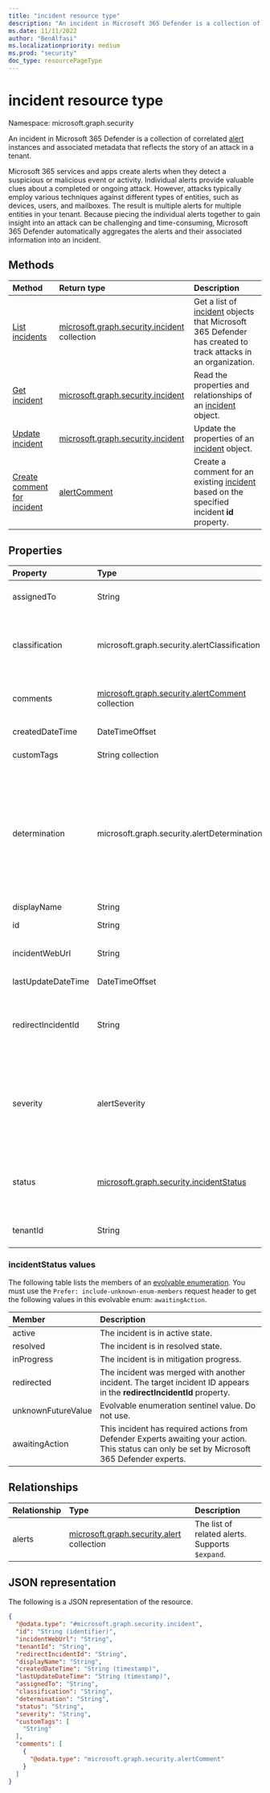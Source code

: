 ```yaml
---
title: "incident resource type"
description: "An incident in Microsoft 365 Defender is a collection of correlated alerts and associated metadata that reflects the story of an attack."
ms.date: 11/11/2022
author: "BenAlfasi"
ms.localizationpriority: medium
ms.prod: "security"
doc_type: resourcePageType
---
```


# incident resource type

Namespace: microsoft.graph.security

An incident in Microsoft 365 Defender is a collection of correlated [alert](../resources/security-alert.md) instances and associated metadata that reflects the story of an attack in a tenant.

Microsoft 365 services and apps create alerts when they detect a suspicious or malicious event or activity. Individual alerts provide valuable clues about a completed or ongoing attack. However, attacks typically employ various techniques against different types of entities, such as devices, users, and mailboxes. The result is multiple alerts for multiple entities in your tenant.
Because piecing the individual alerts together to gain insight into an attack can be challenging and time-consuming, Microsoft 365 Defender automatically aggregates the alerts and their associated information into an incident.

## Methods
|Method|Return type|Description|
|:---|:---|:---|
|[List incidents](../api/security-list-incidents.md)|[microsoft.graph.security.incident](../resources/security-incident.md) collection|Get a list of [incident](../resources/security-incident.md) objects that Microsoft 365 Defender has created to track attacks in an organization.|
|[Get incident](../api/security-incident-get.md)|[microsoft.graph.security.incident](../resources/security-incident.md)|Read the properties and relationships of an [incident](../resources/security-incident.md) object.|
|[Update incident](../api/security-incident-update.md)|[microsoft.graph.security.incident](../resources/security-incident.md)|Update the properties of an [incident](../resources/security-incident.md) object.|
|[Create comment for incident](../api/security-incident-post-comments.md)| [alertComment](../resources/security-alertcomment.md) | Create a comment for an existing [incident](../resources/security-incident.md) based on the specified incident **id** property.|


## Properties
|Property|Type|Description|
|:---|:---|:---|
|assignedTo|String|Owner of the incident, or null if no owner is assigned. Free editable text.|
|classification|microsoft.graph.security.alertClassification|The specification for the incident. Possible values are: `unknown`, `falsePositive`, `truePositive`, `informationalExpectedActivity`, `unknownFutureValue`.|
|comments|[microsoft.graph.security.alertComment](security-alertcomment.md) collection|Array of comments created by the Security Operations (SecOps) team when the incident is managed.|
|createdDateTime|DateTimeOffset|Time when the incident was first created.|
|customTags|String collection|Array of custom tags associated with an incident.|
|determination|microsoft.graph.security.alertDetermination|Specifies the determination of the incident. Possible values are: `unknown`, `apt`, `malware`, `securityPersonnel`, `securityTesting`, `unwantedSoftware`, `other`, `multiStagedAttack`, `compromisedUser`, `phishing`, `maliciousUserActivity`, `clean`, `insufficientData`, `confirmedUserActivity`, `lineOfBusinessApplication`, `unknownFutureValue`.|
|displayName|String|The incident name.|
|id|String|Unique identifier to represent the incident.|
|incidentWebUrl|String|The URL for the incident page in the Microsoft 365 Defender portal.|
|lastUpdateDateTime|DateTimeOffset|Time when the incident was last updated.|
|redirectIncidentId|String|Only populated in case an incident is grouped together with another incident, as part of the logic that processes incidents. In such a case, the **status** property is `redirected`. |
|severity|alertSeverity|Indicates the possible impact on assets. The higher the severity, the bigger the impact. Typically higher severity items require the most immediate attention. Possible values are: `unknown`, `informational`, `low`, `medium`, `high`, `unknownFutureValue`.|
|status|[microsoft.graph.security.incidentStatus](#incidentstatus-values)|The status of the incident. Possible values are: `active`, `resolved`, `inProgress`, `redirected`, `unknownFutureValue`, `awaitingAction`.|
|tenantId|String|The Azure Active Directory tenant in which the alert was created.|



### incidentStatus values 
The following table lists the members of an [evolvable enumeration](/graph/best-practices-concept#handling-future-members-in-evolvable-enumerations). You must use the `Prefer: include-unknown-enum-members` request header to get the following values in this evolvable enum: `awaitingAction`.

| Member              | Description                                                                                                                                  |
| :-------------------| :------------------------------------------------------------------------------------------------------------------------------------------- |
| active			        | The incident is in active state.                                                                                                             |
| resolved            | The incident is in resolved state.                                                                                                           |
| inProgress          | The incident is in mitigation progress.                                                                                                      |
| redirected          | The incident was merged with another incident. The target incident ID appears in the **redirectIncidentId** property.                        |
| unknownFutureValue  | Evolvable enumeration sentinel value. Do not use.                                                                                            |
| awaitingAction      | This incident has required actions from Defender Experts awaiting your action. This status can only be set by Microsoft 365 Defender experts.|



## Relationships
|Relationship|Type|Description|
|:---|:---|:---|
|alerts|[microsoft.graph.security.alert](security-alert.md) collection|The list of related alerts. Supports `$expand`.|

## JSON representation
The following is a JSON representation of the resource.
<!-- {
  "blockType": "resource",
  "keyProperty": "id",
  "@odata.type": "microsoft.graph.security.incident",
  "baseType": "microsoft.graph.entity",
  "openType": false
}
-->
``` json
{
  "@odata.type": "#microsoft.graph.security.incident",
  "id": "String (identifier)",
  "incidentWebUrl": "String",
  "tenantId": "String",
  "redirectIncidentId": "String",
  "displayName": "String",
  "createdDateTime": "String (timestamp)",
  "lastUpdateDateTime": "String (timestamp)",
  "assignedTo": "String",
  "classification": "String",
  "determination": "String",
  "status": "String",
  "severity": "String",
  "customTags": [
    "String"
  ],
  "comments": [
    {
      "@odata.type": "microsoft.graph.security.alertComment"
    }
  ]
}
```

<!--
{
  "type": "#page.annotation",
  "namespace": "microsoft.graph.security"
}
-->
